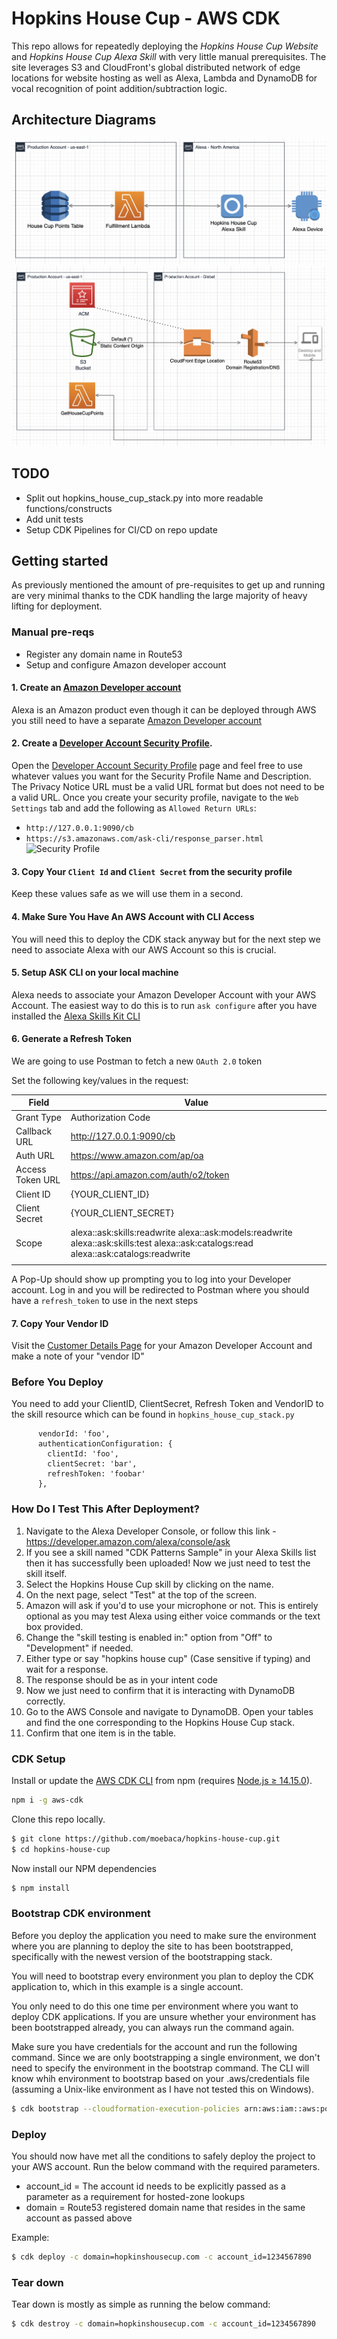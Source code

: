 # Hopkins House Cup - AWS CDK

This repo allows for repeatedly deploying the *Hopkins House Cup Website* and *Hopkins House Cup Alexa Skill* with very little manual prerequisites. The site leverages S3 and CloudFront's global distributed network of edge locations for website hosting as well as Alexa, Lambda and DynamoDB for vocal recognition of point addition/subtraction logic. 

## Architecture Diagrams
![hopkins-house-cup-alexa](hopkins-house-cup-alexa.png)
![hopkins-house-cup-site](hopkins-house-cup-site.png)

## TODO
- Split out hopkins_house_cup_stack.py into more readable functions/constructs
- Add unit tests
- Setup CDK Pipelines for CI/CD on repo update

## Getting started
As previously mentioned the amount of pre-requisites to get up and running are very minimal thanks to the CDK handling the large majority of heavy lifting for deployment.

### Manual pre-reqs
- Register any domain name in Route53
- Setup and configure Amazon developer account

#### 1. Create an [Amazon Developer account](https://developer.amazon.com/)
Alexa is an Amazon product even though it can be deployed through AWS you still need to have a separate [Amazon Developer account](https://developer.amazon.com/)

#### 2. Create a [Developer Account Security Profile](https://developer.amazon.com/loginwithamazon/console/site/lwa/create-security-profile.html).

  Open the [Developer Account Security Profile](https://developer.amazon.com/loginwithamazon/console/site/lwa/create-security-profile.html) page and feel free to use whatever values you want for the Security Profile Name and Description. The Privacy Notice URL must be a valid URL format but does not need to be a valid URL. Once you create your security profile, navigate to the `Web Settings` tab and add the following as `Allowed Return URLs`:
   - `http://127.0.0.1:9090/cb`
   - `https://s3.amazonaws.com/ask-cli/response_parser.html`
   ![Security Profile](img/lwa-security-profile.png)
   
#### 3. Copy Your `Client Id` and `Client Secret` from the security profile
Keep these values safe as we will use them in a second.

#### 4. Make Sure You Have An AWS Account with CLI Access
You will need this to deploy the CDK stack anyway but for the next step we need to associate Alexa with our AWS Account so this is crucial.

#### 5. Setup ASK CLI on your local machine
Alexa needs to associate your Amazon Developer Account with your AWS Account. The easiest way to do this is to run `ask configure` after you have installed the [Alexa Skills Kit CLI](https://developer.amazon.com/en-US/docs/alexa/smapi/quick-start-alexa-skills-kit-command-line-interface.html)

#### 6. Generate a Refresh Token
We are going to use Postman to fetch a new `OAuth 2.0` token

Set the following key/values in the request:

| Field            | Value                                                                                                                                 |
|------------------|---------------------------------------------------------------------------------------------------------------------------------------|
| Grant Type       | Authorization Code                                                                                                                    |
| Callback URL     | http://127.0.0.1:9090/cb                                                                                                              |
| Auth URL         | https://www.amazon.com/ap/oa                                                                                                          |
| Access Token URL | https://api.amazon.com/auth/o2/token                                                                                                  |
| Client ID        | {YOUR_CLIENT_ID}                                                                                                                      |
| Client Secret    | {YOUR_CLIENT_SECRET}                                                                                                                  |
| Scope            | alexa::ask:skills:readwrite alexa::ask:models:readwrite alexa::ask:skills:test alexa::ask:catalogs:read alexa::ask:catalogs:readwrite |
|                  |                                                                                                                                       |

A Pop-Up should show up prompting you to log into your Developer account. Log in and you will be redirected to Postman where you should have a `refresh_token` to use in the next steps

#### 7. Copy Your Vendor ID
Visit the [Customer Details Page](https://developer.amazon.com/settings/console/mycid) for your Amazon Developer Account and make a note of your "vendor ID"


### Before You Deploy
You need to add your ClientID, ClientSecret, Refresh Token and VendorID to the skill resource which can be found in `hopkins_house_cup_stack.py`
```
      vendorId: 'foo',
      authenticationConfiguration: {
        clientId: 'foo',
        clientSecret: 'bar',
        refreshToken: 'foobar'
      },
```

### How Do I Test This After Deployment?

1. Navigate to the Alexa Developer Console, or follow this link - https://developer.amazon.com/alexa/console/ask
2. If you see a skill named "CDK Patterns Sample" in your Alexa Skills list then it has successfully been uploaded! Now we just need to test the skill itself.
3. Select the Hopkins House Cup skill by clicking on the name.
4. On the next page, select "Test" at the top of the screen. 
5. Amazon will ask if you'd to use your microphone or not. This is entirely optional as you may test Alexa using either voice commands or  the text box provided.
6. Change the "skill testing is enabled in:" option from "Off" to "Development" if needed.
7. Either type or say "hopkins house cup" (Case sensitive if typing) and wait for a response.
8. The response should be as in your intent code
9. Now we just need to confirm that it is interacting with DynamoDB correctly.
10. Go to the AWS Console and navigate to DynamoDB. Open your tables and find the one corresponding to the Hopkins House Cup stack.
11. Confirm that one item is in the table. 

### CDK Setup
Install or update the [AWS CDK CLI](https://github.com/aws/aws-cdk) from npm (requires [Node.js ≥ 14.15.0](https://nodejs.org/download/release/latest-v14.x/)). 


```bash
npm i -g aws-cdk
```

Clone this repo locally.

```bash
$ git clone https://github.com/moebaca/hopkins-house-cup.git
$ cd hopkins-house-cup
```

Now install our NPM dependencies

```bash
$ npm install
```

### Bootstrap CDK environment

Before you deploy the application you need to make sure the environment
where you are planning to deploy the site to has been bootstrapped,
specifically with the newest version of the bootstrapping stack. 

You will need to bootstrap every environment you plan to deploy the CDK
application to, which in this example is a single account. 

You only need to do this one time per environment where you want to deploy
CDK applications. If you are unsure whether your environment has been
bootstrapped already, you can always run the command again. 

Make sure you have credentials for the account and run the following
command. Since we are only bootstrapping a single environment, we don't
need to specify the environment in the bootstrap command. The CLI will
know whih environment to bootstrap based on your .aws/credentials file
(assuming a Unix-like environment as I have not tested this on Windows).

```bash
$ cdk bootstrap --cloudformation-execution-policies arn:aws:iam::aws:policy/AdministratorAccess
```

### Deploy

You should now have met all the conditions to safely deploy the project to your AWS account. Run the below command with the required parameters.
- account_id = The account id needs to be explicitly passed as a parameter as a requirement for hosted-zone lookups
- domain = Route53 registered domain name that resides in the same account as passed above

Example:
```bash
$ cdk deploy -c domain=hopkinshousecup.com -c account_id=1234567890
```

### Tear down

Tear down is mostly as simple as running the below command:

```bash
$ cdk destroy -c domain=hopkinshousecup.com -c account_id=1234567890
```
